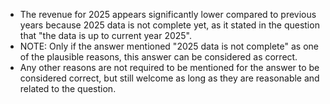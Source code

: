- The revenue for 2025 appears significantly lower compared to previous years because 2025 data is not complete yet, as it stated in the question that "the data is up to current year 2025".
- NOTE: Only if the answer mentioned "2025 data is not complete" as one of the plausible reasons, this answer can be considered as correct.
- Any other reasons are not required to be mentioned for the answer to be considered correct, but still welcome as long as they are reasonable and related to the question.